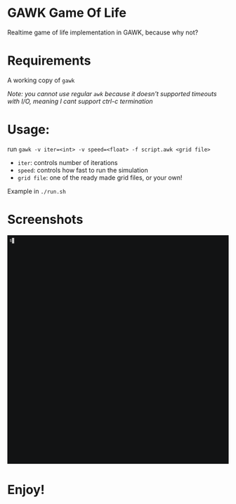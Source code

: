 # GAWK Game Of Life
Realtime game of life implementation in GAWK, because why not?

# Requirements
A working copy of `gawk`

*Note: you cannot use regular `awk` because it doesn't supported timeouts with I/O, 
meaning I cant support ctrl-c termination*

# Usage:

run `gawk -v iter=<int> -v speed=<float> -f script.awk <grid file>`

* `iter`: controls number of iterations
* `speed`: controls how fast to run the simulation
* `grid file`: one of the ready made grid files, or your own!

Example in `./run.sh`

# Screenshots
![demo](./assets/demo.gif)


# Enjoy!

